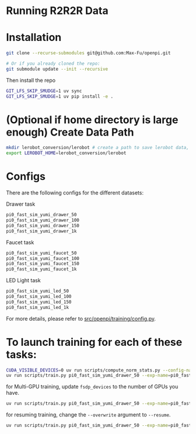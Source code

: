 # Running R2R2R Data

# Installation

```bash
git clone --recurse-submodules git@github.com:Max-Fu/openpi.git

# Or if you already cloned the repo:
git submodule update --init --recursive
```

Then install the repo

```bash
GIT_LFS_SKIP_SMUDGE=1 uv sync
GIT_LFS_SKIP_SMUDGE=1 uv pip install -e .
```

# (Optional if home directory is large enough) Create Data Path 

```bash
mkdir lerobot_conversion/lerobot # create a path to save lerobot data, just in case home directory is not enough
export LEROBOT_HOME=lerobot_conversion/lerobot
```

# Configs 
There are the following configs for the different datasets:

Drawer task
```bash 
pi0_fast_sim_yumi_drawer_50
pi0_fast_sim_yumi_drawer_100
pi0_fast_sim_yumi_drawer_150
pi0_fast_sim_yumi_drawer_1k
```

Faucet task
```bash 
pi0_fast_sim_yumi_faucet_50
pi0_fast_sim_yumi_faucet_100
pi0_fast_sim_yumi_faucet_150
pi0_fast_sim_yumi_faucet_1k
```

LED Light task
```bash
pi0_fast_sim_yumi_led_50
pi0_fast_sim_yumi_led_100
pi0_fast_sim_yumi_led_150
pi0_fast_sim_yumi_led_1k
```

For more details, please refer to [src/openpi/training/config.py](src/openpi/training/config.py).

# To launch training for each of these tasks: 
```bash
CUDA_VISIBLE_DEVICES=0 uv run scripts/compute_norm_stats.py --config-name pi0_fast_sim_yumi_drawer_50
uv run scripts/train.py pi0_fast_sim_yumi_drawer_50 --exp-name=pi0_fast_sim_yumi_drawer_50 --checkpoint-base-dir /path/to/checkpoint-base-dir --overwrite --fsdp_devices 1
```

for Multi-GPU training, update `fsdp_devices` to the number of GPUs you have. 
```bash
uv run scripts/train.py pi0_fast_sim_yumi_drawer_50 --exp-name=pi0_fast_sim_yumi_drawer_50 --checkpoint-base-dir /path/to/checkpoint-base-dir --overwrite --fsdp_devices 2
```

for resuming training, change the `--overwrite` argument to `--resume`. 
```bash
uv run scripts/train.py pi0_fast_sim_yumi_drawer_50 --exp-name=pi0_fast_sim_yumi_drawer_50 --checkpoint-base-dir /path/to/checkpoint-base-dir --resume --fsdp_devices 1
```


